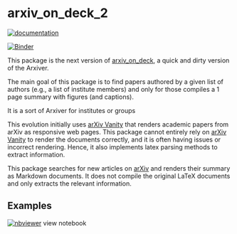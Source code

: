 # arxiv_on_deck_2

[![documentation](https://github.com/mfouesneau/arxiv_vanity_on_deck/actions/workflows/documentation.yml/badge.svg)](https://mfouesneau.github.io/arxiv_vanity_on_deck)

[![Binder](https://mybinder.org/badge.svg)](https://mybinder.org/v2/gh/mfouesneau/arxiv_vanity_on_deck/main)

This package is the next version of [arxiv_on_deck](https://github.com/mfouesneau/arxiv_on_deck),
a quick and dirty version of the Arxiver.

The main goal of this package is to find papers authored by a given list of authors (e.g., a list of institute members) and only for those compiles a 1 page summary with figures (and captions).

It is a sort of Arxiver for institutes or groups

This evolution initially uses [arXiv Vanity](https://www.arxiv-vanity.com/) that renders academic papers from arXiv as responsive web pages.
This package cannot entirely rely on [arXiv Vanity](https://www.arxiv-vanity.com/) to render the documents correctly, and it is often having issues or incorrect rendering. Hence, it also implements latex parsing methods to extract information.

This package searches for new articles on [arXiv](https://arxiv.org/) and renders their summary as Markdown documents.
It does not compile the original LaTeX documents and only extracts the relevant information.



## Examples

[![nbviewer](https://img.shields.io/badge/render%20on-nbviewer-orange.svg)](https://nbviewer.org/github/mfouesneau/arxiv_vanity_on_deck/blob/main/examples/notebook.ipynb) view notebook
